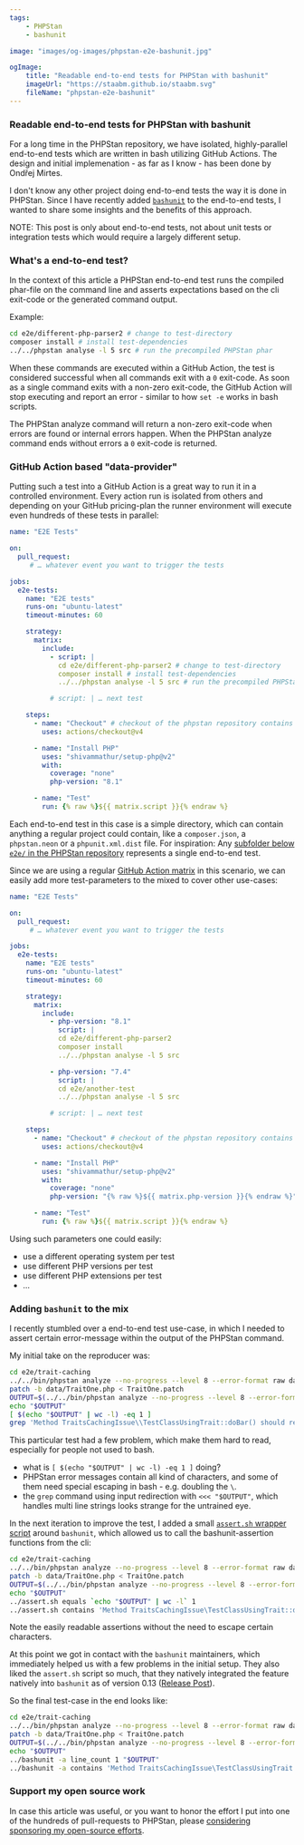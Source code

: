 ```yaml
---
tags:
    - PHPStan
    - bashunit

image: "images/og-images/phpstan-e2e-bashunit.jpg"

ogImage:
    title: "Readable end-to-end tests for PHPStan with bashunit"
    imageUrl: "https://staabm.github.io/staabm.svg"
    fileName: "phpstan-e2e-bashunit"
---
```


### Readable end-to-end tests for PHPStan with bashunit

For a long time in the PHPStan repository, we have isolated, highly-parallel end-to-end tests which are written in bash utilizing GitHub Actions.
The design and initial implemenation - as far as I know - has been done by Ondřej Mirtes.

I don't know any other project doing end-to-end tests the way it is done in PHPStan.
Since I have recently added [`bashunit`](https://bashunit.typeddevs.com/) to the end-to-end tests, I wanted to share some insights and the benefits of this approach.

NOTE: This post is only about end-to-end tests, not about unit tests or integration tests which would require a largely different setup.

### What's a end-to-end test?

In the context of this article a PHPStan end-to-end test runs the compiled phar-file on the command line
and asserts expectations based on the cli exit-code or the generated command output.

Example:

```bash
cd e2e/different-php-parser2 # change to test-directory
composer install # install test-dependencies
../../phpstan analyse -l 5 src # run the precompiled PHPStan phar
```

When these commands are executed within a GitHub Action, the test is considered successful when all commands exit with a `0` exit-code.
As soon as a single command exits with a non-zero exit-code, the GitHub Action will stop executing and report an error - similar to how `set -e` works in bash scripts.

The PHPStan analyze command will return a non-zero exit-code when errors are found or internal errors happen.
When the PHPStan analyze command ends without errors a `0` exit-code is returned.


### GitHub Action based "data-provider"

Putting such a test into a GitHub Action is a great way to run it in a controlled environment.
Every action run is isolated from others and depending on your GitHub pricing-plan the runner environment will execute even hundreds of these tests in parallel:

```yaml
name: "E2E Tests"

on:
  pull_request:
     # … whatever event you want to trigger the tests

jobs:
  e2e-tests:
    name: "E2E tests"
    runs-on: "ubuntu-latest"
    timeout-minutes: 60

    strategy:
      matrix:
        include:
          - script: |
            cd e2e/different-php-parser2 # change to test-directory
            composer install # install test-dependencies
            ../../phpstan analyse -l 5 src # run the precompiled PHPStan phar

          # script: | … next test

    steps:
      - name: "Checkout" # checkout of the phpstan repository contains the test-source and a precompiled phar
        uses: actions/checkout@v4

      - name: "Install PHP"
        uses: "shivammathur/setup-php@v2"
        with:
          coverage: "none"
          php-version: "8.1"

      - name: "Test"
        run: {% raw %}${{ matrix.script }}{% endraw %}
```

Each end-to-end test in this case is a simple directory, which can contain anything a regular project could contain, like a `composer.json`, a `phpstan.neon` or a `phpunit.xml.dist` file.
For inspiration: Any [subfolder below `e2e/` in the PHPStan repository](https://github.com/phpstan/phpstan/tree/1.11.x/e2e) represents a single end-to-end test.


Since we are using a regular [GitHub Action matrix](https://docs.github.com/en/actions/using-jobs/using-a-matrix-for-your-jobs) in this scenario, we can easily add more test-parameters to the mixed to cover other use-cases:

```yaml
name: "E2E Tests"

on:
  pull_request:
     # … whatever event you want to trigger the tests

jobs:
  e2e-tests:
    name: "E2E tests"
    runs-on: "ubuntu-latest"
    timeout-minutes: 60

    strategy:
      matrix:
        include:
          - php-version: "8.1"
            script: |
            cd e2e/different-php-parser2
            composer install
            ../../phpstan analyse -l 5 src

          - php-version: "7.4"
            script: |
            cd e2e/another-test
            ../../phpstan analyse -l 5 src

          # script: | … next test

    steps:
      - name: "Checkout" # checkout of the phpstan repository contains the test-source and a precompiled phar
        uses: actions/checkout@v4

      - name: "Install PHP"
        uses: "shivammathur/setup-php@v2"
        with:
          coverage: "none"
          php-version: "{% raw %}${{ matrix.php-version }}{% endraw %}"

      - name: "Test"
        run: {% raw %}${{ matrix.script }}{% endraw %}
```

Using such parameters one could easily:
- use a different operating system per test
- use different PHP versions per test
- use different PHP extensions per test
- …


### Adding `bashunit` to the mix

I recently stumbled over a end-to-end test use-case, in which I needed to assert certain error-message within the output of the PHPStan command.

My initial take on the reproducer was:

```bash
cd e2e/trait-caching
../../bin/phpstan analyze --no-progress --level 8 --error-format raw data/
patch -b data/TraitOne.php < TraitOne.patch
OUTPUT=$(../../bin/phpstan analyze --no-progress --level 8 --error-format raw data/ || true)
echo "$OUTPUT"
[ $(echo "$OUTPUT" | wc -l) -eq 1 ]
grep 'Method TraitsCachingIssue\\TestClassUsingTrait::doBar() should return stdClass but returns Exception.' <<< "$OUTPUT"
```

This particular test had a few problem, which make them hard to read, especially for people not used to bash.
- what is `[ $(echo "$OUTPUT" | wc -l) -eq 1 ]` doing?
- PHPStan error messages contain all kind of characters, and some of them need special escaping in bash - e.g. doubling the `\`.
- the `grep` command using input redirection with `<<< "$OUTPUT"`, which handles multi line strings looks strange for the untrained eye.


In the next iteration to improve the test, I added a small [`assert.sh` wrapper script](https://github.com/phpstan/phpstan-src/blob/51fe9c57222b3040368d4c3e2fa397d6ae1580ef/e2e/assert.sh) around `bashunit`, which allowed us to call the bashunit-assertion functions from the cli:

```bash
cd e2e/trait-caching
../../bin/phpstan analyze --no-progress --level 8 --error-format raw data/
patch -b data/TraitOne.php < TraitOne.patch
OUTPUT=$(../../bin/phpstan analyze --no-progress --level 8 --error-format raw data/ || true)
echo "$OUTPUT"
../assert.sh equals `echo "$OUTPUT" | wc -l` 1
../assert.sh contains 'Method TraitsCachingIssue\TestClassUsingTrait::doBar() should return stdClass but returns Exception.' "$OUTPUT"
```

Note the easily readable assertions without the need to escape certain characters.

At this point we got in contact with the `bashunit` maintainers, which immediately helped us with a few problems in the initial setup.
They also liked the `assert.sh` script so much, that they natively integrated the feature natively into `bashunit` as of version 0.13 ([Release Post](https://bashunit.typeddevs.com/blog/2024-06-21-phpstan-integration)).

So the final test-case in the end looks like:

```bash
cd e2e/trait-caching
../../bin/phpstan analyze --no-progress --level 8 --error-format raw data/
patch -b data/TraitOne.php < TraitOne.patch
OUTPUT=$(../../bin/phpstan analyze --no-progress --level 8 --error-format raw data/ || true)
echo "$OUTPUT"
../bashunit -a line_count 1 "$OUTPUT"
../bashunit -a contains 'Method TraitsCachingIssue\TestClassUsingTrait::doBar() should return stdClass but returns Exception.' "$OUTPUT"
```


### Support my open source work

In case this article was useful, or you want to honor the effort I put into one of the hundreds of pull-requests to PHPStan, please [considering sponsoring my open-source efforts](https://github.com/sponsors/staabm).
